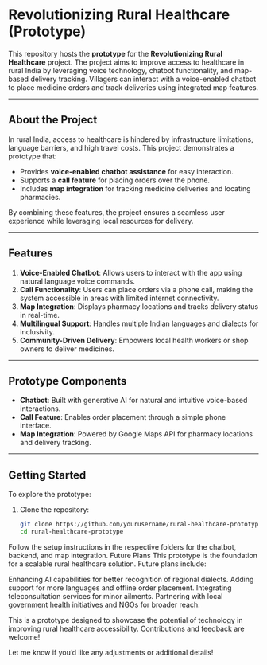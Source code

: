 # Revolutionizing Rural Healthcare (Prototype)

This repository hosts the **prototype** for the **Revolutionizing Rural Healthcare** project. The project aims to improve access to healthcare in rural India by leveraging voice technology, chatbot functionality, and map-based delivery tracking. Villagers can interact with a voice-enabled chatbot to place medicine orders and track deliveries using integrated map features.

---

## About the Project

In rural India, access to healthcare is hindered by infrastructure limitations, language barriers, and high travel costs. This project demonstrates a prototype that:
- Provides **voice-enabled chatbot assistance** for easy interaction.
- Supports a **call feature** for placing orders over the phone.
- Includes **map integration** for tracking medicine deliveries and locating pharmacies.

By combining these features, the project ensures a seamless user experience while leveraging local resources for delivery.

---

## Features

1. **Voice-Enabled Chatbot**: Allows users to interact with the app using natural language voice commands.
2. **Call Functionality**: Users can place orders via a phone call, making the system accessible in areas with limited internet connectivity.
3. **Map Integration**: Displays pharmacy locations and tracks delivery status in real-time.
4. **Multilingual Support**: Handles multiple Indian languages and dialects for inclusivity.
5. **Community-Driven Delivery**: Empowers local health workers or shop owners to deliver medicines.

---

## Prototype Components

- **Chatbot**: Built with generative AI for natural and intuitive voice-based interactions.
- **Call Feature**: Enables order placement through a simple phone interface.
- **Map Integration**: Powered by Google Maps API for pharmacy locations and delivery tracking.

---

## Getting Started

To explore the prototype:
1. Clone the repository:  
   ```bash
   git clone https://github.com/yourusername/rural-healthcare-prototype.git
   cd rural-healthcare-prototype
Follow the setup instructions in the respective folders for the chatbot, backend, and map integration.
Future Plans
This prototype is the foundation for a scalable rural healthcare solution. Future plans include:

Enhancing AI capabilities for better recognition of regional dialects.
Adding support for more languages and offline order placement.
Integrating teleconsultation services for minor ailments.
Partnering with local government health initiatives and NGOs for broader reach.

This is a prototype designed to showcase the potential of technology in improving rural healthcare accessibility. Contributions and feedback are welcome!

Let me know if you’d like any adjustments or additional details!
